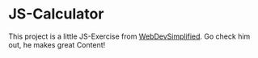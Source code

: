 # JS-Calculator
This project is a little JS-Exercise from [WebDevSimplified](https://github.com/WebDevSimplified). Go check him out, he makes great Content!

